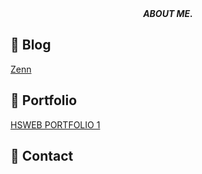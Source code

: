 <div align="center">
    <i>
      <b>
        ABOUT ME.
      </b>
    </i>
</div>

## &#x1f4d2; Blog
[Zenn](https://zenn.dev/masterak)

## &#x1f4f8; Portfolio
[HSWEB PORTFOLIO 1](https://portfolio-1-one-tau.vercel.app/)

## &#x1f4e8; Contact
